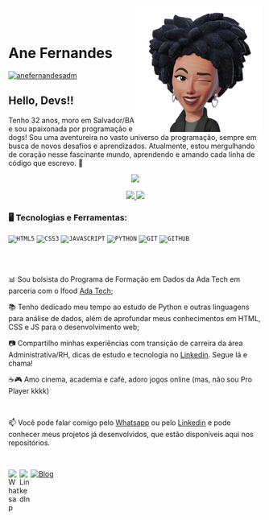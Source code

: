 <img align="right" width="250px" style="margin-top:-20px" src="perfil-removebg-preview.png">

</br>

<div dsplay="inline-block">
 
 <h1 align="left">Ane Fernandes</h1>
  <p align="left"> <a href="https://www.linkedin.com/in/anefernandesadm/" target="blank"><img src="https://img.shields.io/twitter/follow/anefernandesadm?logo=twitter&style=for-the-badge" alt="anefernandesadm" /></a> </p>
</div>

## Hello, Devs!!

Tenho 32 anos, moro em Salvador/BA e sou apaixonada por programação e dogs! Sou uma aventureira no vasto universo da programação, sempre em busca de novos desafios e aprendizados. Atualmente, estou mergulhando de coração nesse fascinante mundo, aprendendo e amando cada linha de código que escrevo. 💙

<p align="center">
  <img src="https://media1.tenor.com/m/gCH9wW1z6gQAAAAd/busy-work.gif" width="350">
</p>
<p align="center">
<a href="https://github.com/AneFernaandes">
  <img height="180em" src="https://github-readme-stats-eight-theta.vercel.app/api?username=AneFernaandes&show_icons=true&theme=algolia&include_all_commits=true&count_private=true"/>
  <img height="180em" src="https://github-readme-stats-eight-theta.vercel.app/api/top-langs/?username=AneFernaandes&layout=compact&langs_count=8&theme=algolia"/>
</a>
</p>

### 🖥️ Tecnologias e Ferramentas: 
<code><img width="40px" src="https://cdn.jsdelivr.net/gh/devicons/devicon/icons/html5/html5-original-wordmark.svg" title = "HTML5"/></code>
<code><img width="40px" src="https://cdn.jsdelivr.net/gh/devicons/devicon/icons/css3/css3-original-wordmark.svg" title = "CSS3"/></code>
<code><img width="40px" src="https://cdn.jsdelivr.net/gh/devicons/devicon/icons/javascript/javascript-original.svg" title = "JAVASCRIPT"/></code>
<code><img width="40px" src="https://cdn.icon-icons.com/icons2/1508/PNG/512/python_104451.png" title = "PYTHON"/></code>
<code><img width="40px" src="https://cdn.jsdelivr.net/gh/devicons/devicon/icons/git/git-original.svg" title = "GIT"/></code>
<code><img width="40px" src="https://cdn.jsdelivr.net/gh/devicons/devicon/icons/github/github-original.svg" title = "GITHUB"/></code>

</br>
</br>
<div display="inline-block">
 <p align="left">📊 Sou bolsista do Programa de Formação em Dados da Ada Tech em parceria com o Ifood <a href="https://ada.tech/">Ada Tech</a>;</p>
 <p align="left">📚 Tenho dedicado meu tempo ao estudo de Python e outras linguagens para análise de dados, além de aprofundar meus conhecimentos em HTML, CSS e JS para o desenvolvimento web;</p>
 <p align="left">📷 Compartilho minhas experiências com transição de carreira da área Administrativa/RH, dicas de estudo e tecnologia no <a href="https://www.linkedin.com/in/anefernandesadm/">Linkedin</a>. Segue lá e chama!</p>
 
 <p align="left">☕🎮 Amo cinema, academia e café, adoro jogos online (mas, não sou Pro Player kkkk)</p>
</div>



</br>

📫 Você pode falar comigo pelo [Whatsapp](https://wa.me/5571988650296) ou pelo [Linkedin](https://www.linkedin.com/in/anefernandesadm/)  e pode conhecer meus projetos já desenvolvidos, que estão disponíveis aqui nos repositórios. 

</br>

<a href="https://wa.me/5571988650296" target="_blank"><img align="left" alt="Whatsap" width="22px" src="https://www.svgrepo.com/show/513060/whatsapp-128.svg" />
<a href="https://www.linkedin.com/in/anefernandesadm/" target="_blank"><img align="left" alt="LinkedIn" width="22px" src="https://cdn.jsdelivr.net/npm/simple-icons@3.0.1/icons/linkedin.svg" />
<a href="https://github.com/AneFernaandes?tab=repositories" target="_blank"><img alt="Blog" width="22px" src="https://www.svgrepo.com/show/512317/github-142.svg" /></a>

